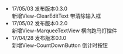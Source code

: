 * 17/05/03 发布版本0.3.0
<br/>新增View-ClearEditText 带清除输入框
* 17/05/02 发布版本0.2.0
<br/>新增View-MarqueeTextView 横向跑马灯控件
* 17/04/28 发布版本0.1.0
<br/>新增View-CountDownButton 倒计时按钮


